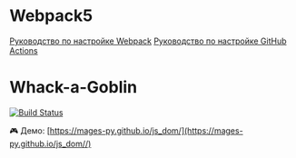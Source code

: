 # Webpack5

[Руководство по настройке Webpack](https://webpack.js.org/guides/)
[Руководство по настройке GitHub Actions](https://docs.github.com/en/actions/quickstart)


# Whack-a-Goblin

[![Build Status](https://github.com/mages-py/js_dom/actions/workflows/web.yml/badge.svg)](https://github.com/mages-py/js_dom/actions/workflows/web.yml)

🎮 Демо: [https://mages-py.github.io/js_dom/](https://mages-py.github.io/js_dom//)